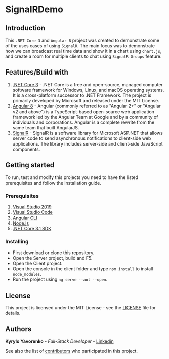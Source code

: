 # SignalRDemo

## Introduction

This ```.NET Core 3``` and ```Angular 8``` project was created to demonstrate some of the uses cases of using ```SignalR```. The main focus was to demonstrate how we can broadcast real time data and show it in a chart using ```chart.js```, and create a room for multiple clients to chat using ```SignalR Groups``` feature.

## Features/Build with

1. [.NET Core 3](https://docs.microsoft.com/pt-pt/dotnet/core/) - .NET Core is a free and open-source, managed computer software framework for Windows, Linux, and macOS operating systems. It is a cross-platform successor to .NET Framework. The project is primarily developed by Microsoft and released under the MIT License. 
2. [Angular 8](https://angular.io/docs) - Angular (commonly referred to as "Angular 2+" or "Angular v2 and above") is a TypeScript-based open-source web application framework led by the Angular Team at Google and by a community of individuals and corporations. Angular is a complete rewrite from the same team that built AngularJS.
3. [SignalR](https://docs.microsoft.com/pt-pt/aspnet/core/tutorials/signalr?tabs=visual-studio&view=aspnetcore-3.1) - SignalR is a software library for Microsoft ASP.NET that allows server code to send asynchronous notifications to client-side web applications. The library includes server-side and client-side JavaScript components.

## Getting started

To run, test and modify this projects you need to have the listed prerequisites and follow the installation guide.

### Prerequisites

1. [Visual Studio 2019](https://visualstudio.microsoft.com/vs/)
2. [Visual Studio Code](https://code.visualstudio.com/)
3. [Angular CLI](https://cli.angular.io/)
4. [Node.js](https://nodejs.org/en/)
5. [.NET Core 3.1 SDK](https://dotnet.microsoft.com/download/dotnet-core/3.1)

### Installing

 * First download or clone this repository.
 * Open the Server project, build and F5.
 * Open the Client project.
 * Open the console in the client folder and type ```npm install``` to install ```node_modules```.
 * Run the project using ```ng serve --aot --open```.

## License
This project is licensed under the MIT License - see the [LICENSE](LICENSE.md) file for details.

## Authors

 **Kyrylo Yavorenko** - *Full-Stack Developer* - [Linkedin](https://www.linkedin.com/in/kyryloyavorenko/)

See also the list of [contributors](https://github.com/Kiril1512/SignalRDemo/contributors) who participated in this project.

